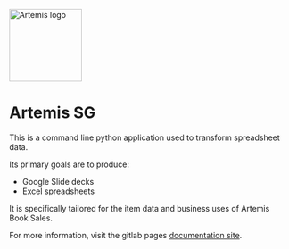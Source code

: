 <p>
    <img height="130"
        src=https://images.squarespace-cdn.com/content/v1/6110970ca45ca157a1e98b76/e4ea0607-01c0-40e0-a7c0-b56563b67bef/artemis.png?format=200w)"
        alt="Artemis logo">
</p>

# Artemis SG

This is a command line python application used to transform spreadsheet data.

Its primary goals are to produce:
* Google Slide decks
* Excel spreadsheets

It is specifically tailored for the item data and business uses of Artemis Book Sales.

For more information, visit the gitlab pages
[documentation site](https://johnduarte.gitlab.io/artemis_sg/).
